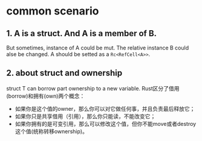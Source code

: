 # common scenario
## 1. A is a struct. And A is a member of B.
But sometimes, instance of A could be mut. The relative instance B could alse be changed.
A should be setted as a `Rc<RefCell<A>>`.

## 2. about struct and ownership
struct T can borrow part ownership to a new variable.
Rust区分了借用(borrow)和拥有(own)两个概念：
 - 如果你是这个值的owner，那么你可以对它做任何事，并且负责最后释放它；
 - 如果你只是共享借用（引用），那么你只能读，不能改变它；
 - 如果你拥有的是可变引用，那么可以修改这个值，但你不能move或者destroy这个值(统称转移ownership)。
